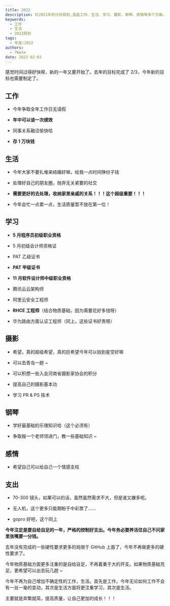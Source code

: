 ```yaml
---
title: 2022
description: 对2021年的计划规划,涵盖工作、生活、学习、摄影、钢琴、感情等多个方面。
keywords:
  - 工作
  - 生活
  - 2022规划
tags:
  - 年度/2022
authors:
  - 7Wate
date: 2022-02-03
---
```


感觉时间过得好快呀，新的一年又要开始了。去年的目标完成了 2/3，今年新的目标也需要制定了。

## 工作

- 今年争取全年工作日无请假

- **年中可以谈一次绩效**

- 同事关系融洽愉快哈

- **存 1 万块钱**

## 生活

- 今年大家不要扎堆来结婚好嘛，给我一点时间挣份子钱

- 处理好自己的朋友圈，抛弃无关紧要的社交

- **需要更好的去处理，收纳家里亲戚的关系！！！这个超级重要！！！**

- 今年会忙一点累一点，生活质量暂不放在第一位！

## 学习

- **5 月程序员初级职业资格**

- 5 月初级会计师资格证

- PAT 乙级证书

- **PAT 甲级证书**

- **11 月软件设计师中级职业资格**

- 腾讯云云架构师

- 阿里云安全工程师

- **RHCE 工程师**（结合物质基础，因为需要花好多钱呀）

- 华为路由方面认证工程师（同上，这些证书好贵呀）

## 摄影

- 希望，真的超级希望，真的巨希望今年可以拍到星空好嘛

- 可以去青岛一趟 ~

- 可以积攒一些入会河南省摄影家协会的积分

- 提高自己的摄影基本功

- 学习 PR & PS 技术

## 钢琴

- 学好最基础的乐理知识哈（这个必须有）

- 争取报一个老师领进门，教一些基础知识 ~

## 感情

- 希望自己可以给自己一个情感支柱

## 支出

- 70-300 镜头，如果可以的话，虽然虽然需求不大，但是谁又嫌多呢。

- 无人机，这个更多只能期盼于中彩票了……

- gopro 好吧，这个同上

**今年注定是要自给自足的一年，严格的控制好支出。今年务必要养活住自己不问家里张嘴要一分钱。**

去年没有完成的一些硬性要求更多的局限于 GitHub 上面了，今年不再做更多的硬性要求了。

今年物质基础方面更多注重的是自给自足，不再着重于大的开支。如果物质基础充足，更希望可以出去玩几趟 ~

今年不再为自己增加不确定性的工作，生活。首先是工作，今年无论如何工作不会有一丝一毫的变动，其次是生活方面将更注重学习，其次是生活。

主要就是弃繁就简，提高质量，让自己更加的成长！！！
